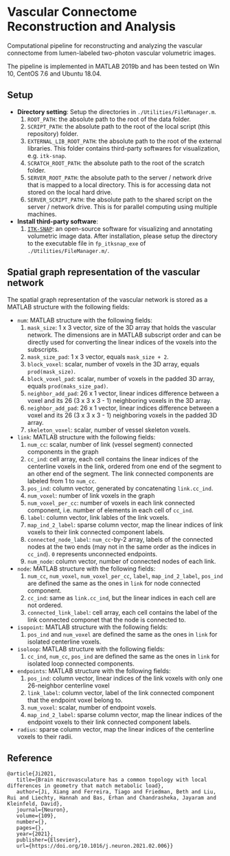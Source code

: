 # Vascular Connectome Reconstruction and Analysis
Computational pipeline for reconstructing and analyzing the vascular connectome from lumen-labeled two-photon vascular volumetric images. 

The pipeline is implemented in MATLAB 2019b and has been tested on Win 10, CentOS 7.6 and Ubuntu 18.04. 

## Setup
 - **Directory setting**: Setup the directories in `./Utilities/FileManager.m`. 
   1. `ROOT_PATH`: the absolute path to the root of the data folder. 
   2. `SCRIPT_PATH`: the absolute path to the root of the local script (this repository) folder.
   3. `EXTERNAL_LIB_ROOT_PATH`: the absolute path to the root of the external libraries. This folder contains third-party softwares for visualization, e.g. `itk-snap`. 
   4. `SCRATCH_ROOT_PATH`: the absolute path to the root of the scratch folder.
   5. `SERVER_ROOT_PATH`: the absolute path to the server / network drive that is mapped to a local directory. This is for accessing data not stored on the local hard drive. 
   6. `SERVER_SCRIPT_PATH`: the absolute path to the shared script on the server / network drive. This is for parallel computing using multiple machines.
- **Install third-party software**: 
   1. [`ITK-SNAP`](http://www.itksnap.org/pmwiki/pmwiki.php?n=Downloads.SNAP3): an open-source software for visualizing and annotating volumetric image data. After installation, please setup the directory to the executable file in `fp_itksnap_exe` of `./Utilities/FileManager.m/`. 

## Spatial graph representation of the vascular network
The spatial graph representation of the vascular network is stored as a MATLAB structure with the following fields: 
 - `num`: MATLAB structure with the following fields: 
   1. `mask_size`: 1 x 3 vector, size of the 3D array that holds the vascular network. The dimensions are in MATLAB subscript order and can be directly used for converting the linear indices of the voxels into the subscripts. 
   2. `mask_size_pad`: 1 x 3 vector, equals `mask_size + 2`. 
   3. `block_voxel`: scalar, number of voxels in the 3D array, equals `prod(mask_size)`. 
   4. `block_voxel_pad`: scalar, number of voxels in the padded 3D array, equals `prod(maks_size_pad)`.
   5. `neighbor_add_pad`: 26 x 1 vector, linear indices difference between a voxel and its 26 (3 x 3 x 3 - 1) neighboring voxels in the 3D array. 
   6. `neighbor_add_pad`: 26 x 1 vector, linear indices difference between a voxel and its 26 (3 x 3 x 3 - 1) neighboring voxels in the padded 3D array. 
   7. `skeleton_voxel`: scalar, number of vessel skeleton voxels. 
 - `link`: MATLAB structure with the following fields: 
   1. `num_cc`: scalar, number of link (vessel segment) connected components in the graph
   2. `cc_ind`: cell array, each cell contains the linear indices of the centerline voxels in the link, ordered from one end of the segment to an other end of the segment. The link connected components are labeled from 1 to `num_cc`. 
   3. `pos_ind`: column vector, generated by concatenating `link.cc_ind`. 
   4. `num_voxel`: number of link voxels in the graph 
   5. `num_voxel_per_cc`: number of voxels in each link connected component, i.e. number of elements in each cell of `cc_ind`. 
   6. `label`: column vector, link lables of the link voxels. 
   7. `map_ind_2_label`: sparse column vector, map the linear indices of link voxels to their link connected component labels. 
   8. `connected_node_label`: `num_cc`-by-2 array, labels of the connected nodes at the two ends (may not in the same order as the indices in `cc_ind`). `0` represents unconnected endpoints. 
   9.  `num_node`: column vector, number of connected nodes of each link. 
 - `node`: MATLAB structure with the following fields: 
   1. `num_cc`, `num_voxel`, `num_voxel_per_cc`, `label`, `map_ind_2_label`, `pos_ind` are defined the same as the ones in `link` for node connected component. 
   2. `cc_ind`: same as `link.cc_ind`, but the linear indices in each cell are not ordered. 
   3. `connected_link_label`: cell array, each cell contains the label of the link connected componet that the node is connected to. 
 - `isopoint`: MATLAB structure with the following fields: 
   1. `pos_ind` and `num_voxel` are defined the same as the ones in `link` for isolated centerline voxels. 
 - `isoloop`: MATLAB structure with the following fields: 
   1. `cc_ind`, `num_cc`, `pos_ind` are defined the same as the ones in `link` for isolated loop connected components. 
 - `endpoints`: MATLAB structure with the following fields:  
   1. `pos_ind`: column vector, linear indices of the link voxels with only one 26-neighbor centerline voxel
   2. `link_label`: column vector, label of the link connected component that the endpoint voxel belong to. 
   3. `num_voxel`: scalar, number of endpoint voxels. 
   4. `map_ind_2_label`: sparse column vector, map the linear indices of the endpoint voxels to their link connected component labels. 
 - `radius`: sparse column vector, map the linear indices of the centerline voxels to their radii. 

## Reference

    @article{Ji2021,
       title={Brain microvasculature has a common topology with local differences in geometry that match metabolic load},
       author={Ji, Xiang and Ferreira, Tiago and Friedman, Beth and Liu, Rui and Liechty, Hannah and Bas, Erhan and Chandrasheka, Jayaram and Kleinfeld, David}, 
       journal={Neuron},
       volume={109},
       number={},
       pages={},
       year={2021},
       publisher={Elsevier},
       url={https://doi.org/10.1016/j.neuron.2021.02.006}}

